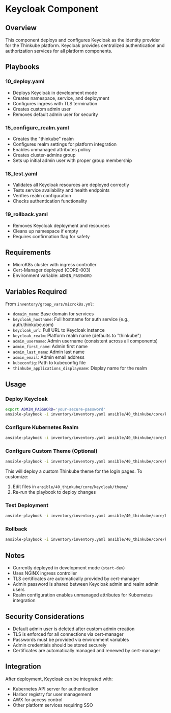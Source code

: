 # Keycloak Component

## Overview

This component deploys and configures Keycloak as the identity provider for the Thinkube platform. Keycloak provides centralized authentication and authorization services for all platform components.

## Playbooks

### 10_deploy.yaml
- Deploys Keycloak in development mode
- Creates namespace, service, and deployment
- Configures ingress with TLS termination
- Creates custom admin user
- Removes default admin user for security

### 15_configure_realm.yaml
- Creates the "thinkube" realm
- Configures realm settings for platform integration
- Enables unmanaged attributes policy
- Creates cluster-admins group
- Sets up initial admin user with proper group membership

### 18_test.yaml
- Validates all Keycloak resources are deployed correctly
- Tests service availability and health endpoints
- Verifies realm configuration
- Checks authentication functionality

### 19_rollback.yaml
- Removes Keycloak deployment and resources
- Cleans up namespace if empty
- Requires confirmation flag for safety

## Requirements

- MicroK8s cluster with ingress controller
- Cert-Manager deployed (CORE-003)
- Environment variable: `ADMIN_PASSWORD`

## Variables Required

From `inventory/group_vars/microk8s.yml`:
- `domain_name`: Base domain for services
- `keycloak_hostname`: Full hostname for auth service (e.g., auth.thinkube.com)
- `keycloak_url`: Full URL to Keycloak instance
- `keycloak_realm`: Platform realm name (defaults to "thinkube")
- `admin_username`: Admin username (consistent across all components)
- `admin_first_name`: Admin first name
- `admin_last_name`: Admin last name
- `admin_email`: Admin email address
- `kubeconfig`: Path to kubeconfig file
- `thinkube_applications_displayname`: Display name for the realm

## Usage

### Deploy Keycloak

```bash
export ADMIN_PASSWORD='your-secure-password'
ansible-playbook -i inventory/inventory.yaml ansible/40_thinkube/core/keycloak/10_deploy.yaml
```

### Configure Kubernetes Realm

```bash
ansible-playbook -i inventory/inventory.yaml ansible/40_thinkube/core/keycloak/15_configure_realm.yaml
```

### Configure Custom Theme (Optional)

```bash
ansible-playbook -i inventory/inventory.yaml ansible/40_thinkube/core/keycloak/16_configure_theme.yaml
```

This will deploy a custom Thinkube theme for the login pages. To customize:
1. Edit files in `ansible/40_thinkube/core/keycloak/theme/`
2. Re-run the playbook to deploy changes

### Test Deployment

```bash
ansible-playbook -i inventory/inventory.yaml ansible/40_thinkube/core/keycloak/18_test.yaml
```

### Rollback

```bash
ansible-playbook -i inventory/inventory.yaml ansible/40_thinkube/core/keycloak/19_rollback.yaml -e confirm_rollback=true
```

## Notes

- Currently deployed in development mode (`start-dev`)
- Uses NGINX ingress controller
- TLS certificates are automatically provided by cert-manager
- Admin password is shared between Keycloak admin and realm admin users
- Realm configuration enables unmanaged attributes for Kubernetes integration

## Security Considerations

- Default admin user is deleted after custom admin creation
- TLS is enforced for all connections via cert-manager
- Passwords must be provided via environment variables
- Admin credentials should be stored securely
- Certificates are automatically managed and renewed by cert-manager

## Integration

After deployment, Keycloak can be integrated with:
- Kubernetes API server for authentication
- Harbor registry for user management
- AWX for access control
- Other platform services requiring SSO